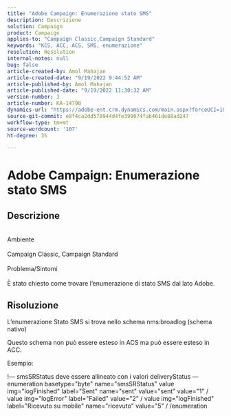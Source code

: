```yaml
---
title: "Adobe Campaign: Enumerazione stato SMS"
description: Descrizione
solution: Campaign
product: Campaign
applies-to: "Campaign Classic,Campaign Standard"
keywords: "KCS, ACC, ACS, SMS, enumerazione"
resolution: Resolution
internal-notes: null
bug: false
article-created-by: Amol Mahajan
article-created-date: "9/19/2022 9:44:52 AM"
article-published-by: Amol Mahajan
article-published-date: "9/19/2022 11:30:32 AM"
version-number: 3
article-number: KA-14790
dynamics-url: "https://adobe-ent.crm.dynamics.com/main.aspx?forceUCI=1&pagetype=entityrecord&etn=knowledgearticle&id=571343b0-ff37-ed11-9db0-00224808629f"
source-git-commit: e8f4ca2dd578944d4fe399074fab461de88ad247
workflow-type: tm+mt
source-wordcount: '107'
ht-degree: 3%

---
```


# Adobe Campaign: Enumerazione stato SMS

## Descrizione

<br>Ambiente<br><br>
Campaign Classic, Campaign Standard
<br><br>Problema/Sintomi<br><br>
È stato chiesto come trovare l’enumerazione di stato SMS dal lato Adobe.


## Risoluzione


L’enumerazione Stato SMS si trova nello schema nms:broadlog (schema nativo)

Questo schema non può essere esteso in ACS ma può essere esteso in ACC.

Esempio:

!— smsSRStatus deve essere allineato con i valori deliveryStatus — enumeration basetype=&quot;byte&quot; name=&quot;smsSRStatus&quot; value img=&quot;logFinished&quot; label=&quot;Sent&quot; name=&quot;sent&quot; value=&quot;sent&quot; value=&quot;1&quot; / value img=&quot;logError&quot; label=&quot;Failed&quot; value=&quot;2&quot; / value img=&quot;logFinished&quot; label=&quot;Ricevuto su mobile&quot; name=&quot;ricevuto&quot; value=&quot;5&quot; / /enumeration
